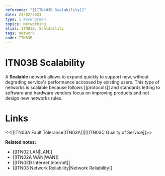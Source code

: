 ```yaml
---
reference: "[[ITNs03B Scalability]]"
date: 23/02/2023
type: 1 #evergreen
topics: Networking
alias: ITN03B, Scalability
tags: network
code: ITN03B
---
```

# ITN03B Scalability

A **Scalable** network allows to expand quickly to support new, without degrading service's performance accessed by existing users. This type of networks is scalable because follows [[protocols]] and standards letting to software and hardware vendors focus on improving products and not design new networks rules.

# Links
<<[[ITN03A Fault Tolerance|ITN03A]]|[[ITN03C Quality of Service]]>>

**Related notes:**
- [[ITN02 LAN|LAN]] 
- [[ITN02A WAN|WAN]]
- [[ITN02D Internet|Internet]]
- [[ITN03 Network Reliability|Network Reliability]]